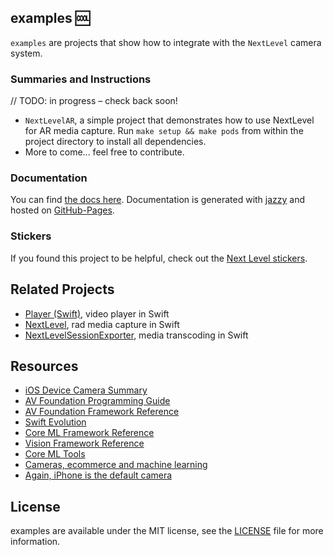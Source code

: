 ## examples 🆒

`examples` are projects that show how to integrate with the `NextLevel` camera system.

### Summaries and Instructions 

// TODO: in progress – check back soon!

* `NextLevelAR`, a simple project that demonstrates how to use NextLevel for AR media capture. Run `make setup && make pods` from within the project directory to install all dependencies.
* More to come... feel free to contribute.

### Documentation

You can find [the docs here](https://nextlevel.github.io/NextLevel). Documentation is generated with [jazzy](https://github.com/realm/jazzy) and hosted on [GitHub-Pages](https://pages.github.com).

### Stickers

If you found this project to be helpful, check out the [Next Level stickers](https://www.stickermule.com/en/user/1070732101/stickers).

## Related Projects

- [Player (Swift)](https://github.com/piemonte/player), video player in Swift
- [NextLevel](https://github.com/NextLevel/NextLevel), rad media capture in Swift
- [NextLevelSessionExporter](https://github.com/NextLevel/NextLevelSessionExporter), media transcoding in Swift

## Resources

* [iOS Device Camera Summary](https://developer.apple.com/library/prerelease/content/documentation/DeviceInformation/Reference/iOSDeviceCompatibility/Cameras/Cameras.html)
* [AV Foundation Programming Guide](https://developer.apple.com/library/ios/documentation/AudioVideo/Conceptual/AVFoundationPG/Articles/00_Introduction.html)
* [AV Foundation Framework Reference](https://developer.apple.com/library/ios/documentation/AVFoundation/Reference/AVFoundationFramework/)
* [Swift Evolution](https://github.com/apple/swift-evolution)
* [Core ML Framework Reference](https://developer.apple.com/documentation/coreml)
* [Vision Framework Reference](https://developer.apple.com/documentation/vision)
* [Core ML Tools](https://apple.github.io/coremltools/)
* [Cameras, ecommerce and machine learning](http://ben-evans.com/benedictevans/2016/11/20/ku6omictaredoge4cao9cytspbz4jt)
* [Again, iPhone is the default camera](http://om.co/2016/12/07/again-iphone-is-the-default-camera/)

## License

examples are available under the MIT license, see the [LICENSE](https://github.com/NextLevel/examples/blob/master/LICENSE) file for more information.
